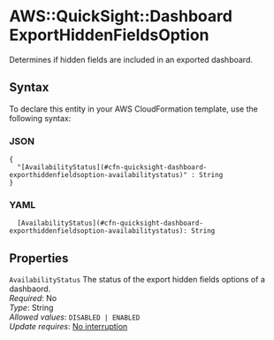 # AWS::QuickSight::Dashboard ExportHiddenFieldsOption<a name="aws-properties-quicksight-dashboard-exporthiddenfieldsoption"></a>

Determines if hidden fields are included in an exported dashboard\.

## Syntax<a name="aws-properties-quicksight-dashboard-exporthiddenfieldsoption-syntax"></a>

To declare this entity in your AWS CloudFormation template, use the following syntax:

### JSON<a name="aws-properties-quicksight-dashboard-exporthiddenfieldsoption-syntax.json"></a>

```
{
  "[AvailabilityStatus](#cfn-quicksight-dashboard-exporthiddenfieldsoption-availabilitystatus)" : String
}
```

### YAML<a name="aws-properties-quicksight-dashboard-exporthiddenfieldsoption-syntax.yaml"></a>

```
  [AvailabilityStatus](#cfn-quicksight-dashboard-exporthiddenfieldsoption-availabilitystatus): String
```

## Properties<a name="aws-properties-quicksight-dashboard-exporthiddenfieldsoption-properties"></a>

`AvailabilityStatus` <a name="cfn-quicksight-dashboard-exporthiddenfieldsoption-availabilitystatus"></a>
The status of the export hidden fields options of a dashbaord\.  
_Required_: No  
_Type_: String  
_Allowed values_: `DISABLED | ENABLED`  
_Update requires_: [No interruption](https://docs.aws.amazon.com/AWSCloudFormation/latest/UserGuide/using-cfn-updating-stacks-update-behaviors.html#update-no-interrupt)
